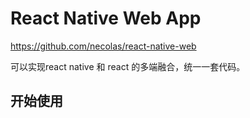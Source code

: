 # React Native Web App

https://github.com/necolas/react-native-web

可以实现react native 和 react 的多端融合，统一一套代码。

## 开始使用
